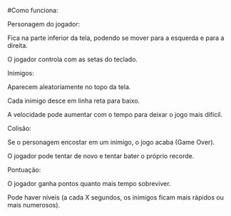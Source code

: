 #Como funciona:

Personagem do jogador:

Fica na parte inferior da tela, podendo se mover para a esquerda e para a direita.

O jogador controla com as setas do teclado.

Inimigos:

Aparecem aleatoriamente no topo da tela.

Cada inimigo desce em linha reta para baixo.

A velocidade pode aumentar com o tempo para deixar o jogo mais difícil.

Colisão:

Se o personagem encostar em um inimigo, o jogo acaba (Game Over).

O jogador pode tentar de novo e tentar bater o próprio recorde.

Pontuação:

O jogador ganha pontos quanto mais tempo sobreviver.

Pode haver níveis (a cada X segundos, os inimigos ficam mais rápidos ou mais numerosos).
